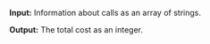 **Input:** Information about calls as an array of strings. 

**Output:** The total cost as an integer.
